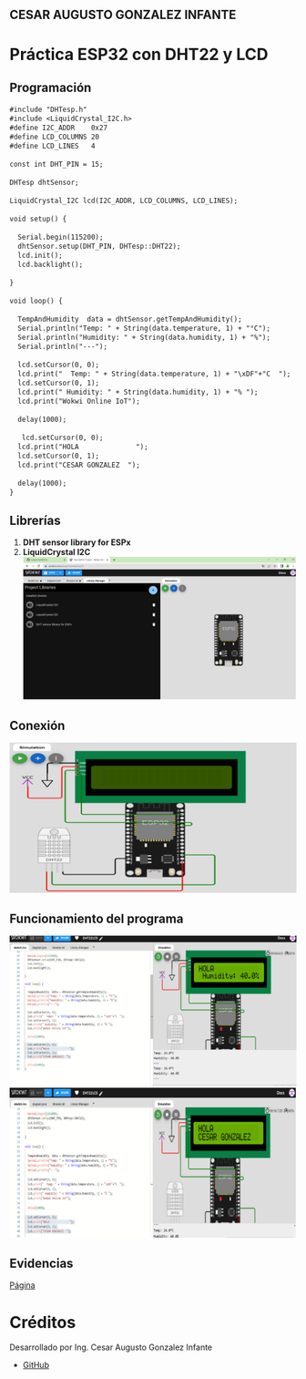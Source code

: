## CESAR AUGUSTO GONZALEZ INFANTE
# Práctica ESP32 con DHT22 y LCD

## Programación

```
#include "DHTesp.h"
#include <LiquidCrystal_I2C.h>
#define I2C_ADDR    0x27
#define LCD_COLUMNS 20
#define LCD_LINES   4

const int DHT_PIN = 15;

DHTesp dhtSensor;

LiquidCrystal_I2C lcd(I2C_ADDR, LCD_COLUMNS, LCD_LINES);

void setup() {

  Serial.begin(115200);
  dhtSensor.setup(DHT_PIN, DHTesp::DHT22);
  lcd.init();
  lcd.backlight();

}

void loop() {

  TempAndHumidity  data = dhtSensor.getTempAndHumidity();
  Serial.println("Temp: " + String(data.temperature, 1) + "°C");
  Serial.println("Humidity: " + String(data.humidity, 1) + "%");
  Serial.println("---");
  
  lcd.setCursor(0, 0);
  lcd.print("  Temp: " + String(data.temperature, 1) + "\xDF"+"C  ");
  lcd.setCursor(0, 1);
  lcd.print(" Humidity: " + String(data.humidity, 1) + "% ");
  lcd.print("Wokwi Online IoT");

  delay(1000);

   lcd.setCursor(0, 0);
  lcd.print("HOLA              ");
  lcd.setCursor(0, 1);
  lcd.print("CESAR GONZALEZ  ");

  delay(1000);
}
```

## Librerías

1. **DHT sensor library for ESPx**
2. **LiquidCrystal I2C**
![](https://github.com/CesarG16/DHT22LCD/blob/main/eje1.png?raw=true)
## Conexión

![](https://github.com/CesarG16/DHT22LCD/blob/main/eje2.png?raw=true)

## Funcionamiento del programa

![](https://github.com/CesarG16/DHT22LCD/blob/main/eje3.png?raw=true)
![](https://github.com/CesarG16/DHT22LCD/blob/main/eje4.png?raw=true)


## Evidencias

[Página](https://wokwi.com/projects/367164531602566145)


# Créditos

Desarrollado por Ing. Cesar Augusto Gonzalez Infante

- [GitHub](https://github.com/CesarG16)